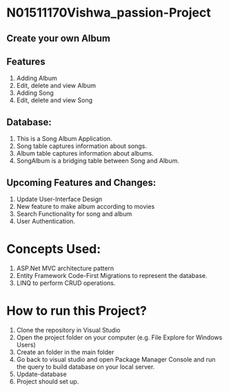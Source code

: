 # N01511170Vishwa_passion-Project
## Create your own Album
## Features
1. Adding Album
2. Edit, delete and view Album
3. Adding Song
4. Edit, delete and view Song

## Database:
1. This is a Song Album Application.
2. Song table captures information about songs.
3. Album table captures information about albums.
4. SongAlbum is a bridging table between Song and Album. 

## Upcoming Features and Changes:
1. Update User-Interface Design
2. New feature to make album according to movies
3. Search Functionality for song and album
4. User Authentication.

# Concepts Used:
1. ASP.Net MVC architecture pattern
2. Entity Framework Code-First Migrations to represent the database.
3. LINQ to perform CRUD operations.

# How to run this Project?
1. Clone the repository in Visual Studio
2. Open the project folder on your computer (e.g. File Explore for Windows Users)
3. Create an <App-Data> folder in the main folder
4. Go back to visual studio and open Package Manager Console and run the query to build database on your local server.
5. Update-database
6. Project should set up.

  



